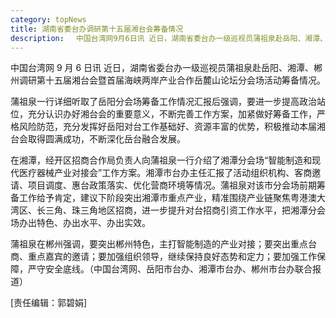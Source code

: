 ```yaml
---
category: topNews
title: 湖南省委台办调研第十五届湘台会筹备情况
description: 　中国台湾网9月6日讯 近日，湖南省委台办一级巡视员蒲祖泉赴岳阳、湘潭、郴州调研第十五届湘台会暨首届海峡两岸产业合作岳麓山论坛分会场活动筹备情况。
---
```


中国台湾网 9 月 6 日讯 近日，湖南省委台办一级巡视员蒲祖泉赴岳阳、湘潭、郴州调研第十五届湘台会暨首届海峡两岸产业合作岳麓山论坛分会场活动筹备情况。

蒲祖泉一行详细听取了岳阳分会场筹备工作情况汇报后强调，要进一步提高政治站位，充分认识办好湘台会的重要意义，不断完善工作方案，加紧做好筹备工作，严格风险防范，充分发挥好岳阳对台工作基础好、资源丰富的优势，积极推动本届湘台会取得圆满成功，不断深化岳台融合发展。

在湘潭，经开区招商合作局负责人向蒲祖泉一行介绍了湘潭分会场“智能制造和现代医疗器械产业对接会”工作方案。湘潭市台办主任汇报了活动组织机构、客商邀请、项目调度、惠台政策落实、优化营商环境等情况。蒲祖泉对该市分会场前期筹备工作给予肯定，建议下阶段突出湘潭市重点产业，精准围绕产业链聚焦粤港澳大湾区、长三角、珠三角地区招商，进一步提升对台招商引资工作水平，把湘潭分会场办出特色、办出水平、办出实效。

蒲祖泉在郴州强调，要突出郴州特色，主打智能制造的产业对接；要突出重点台商、重点嘉宾的邀请；要加强组织领导，继续保持良好态势和定力；要加强工作保障，严守安全底线。（中国台湾网、岳阳市台办、湘潭市台办、郴州市台办联合报道）

[责任编辑：郭碧娟]
